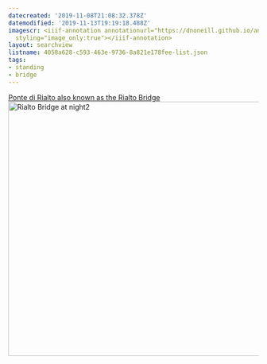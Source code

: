 ```yaml
---
datecreated: '2019-11-08T21:08:32.378Z'
datemodified: '2019-11-13T19:19:18.488Z'
imagescr: <iiif-annotation annotationurl="https://dnoneill.github.io/annotate/annotations/eb814761-026b-11ea-aaf2-88e9fe7026e8.json"
  styling="image_only:true"></iiif-annotation>
layout: searchview
listname: 4058a628-c593-463e-9736-8a821e178fee-list.json
tags:
- standing
- bridge
---
```

<a href="https://en.wikipedia.org/wiki/Rialto_Bridge">Ponte di Rialto also known as the Rialto Bridge</a>
<a title="Livioandronico2013 [CC BY-SA 4.0 (https://creativecommons.org/licenses/by-sa/4.0)], via Wikimedia Commons" href="https://commons.wikimedia.org/wiki/File:Rialto_Bridge_at_night2.jpg"><img width="512" alt="Rialto Bridge at night2" src="https://upload.wikimedia.org/wikipedia/commons/thumb/0/09/Rialto_Bridge_at_night2.jpg/512px-Rialto_Bridge_at_night2.jpg"></a>